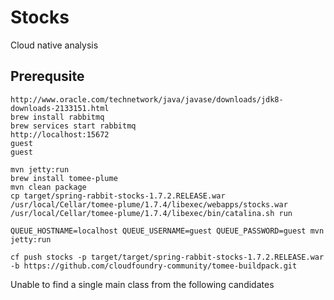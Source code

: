 # Stocks

Cloud native analysis

## Prerequsite
```
http://www.oracle.com/technetwork/java/javase/downloads/jdk8-downloads-2133151.html
brew install rabbitmq
brew services start rabbitmq
http://localhost:15672
guest
guest
```

```
mvn jetty:run
brew install tomee-plume
mvn clean package
cp target/spring-rabbit-stocks-1.7.2.RELEASE.war /usr/local/Cellar/tomee-plume/1.7.4/libexec/webapps/stocks.war
/usr/local/Cellar/tomee-plume/1.7.4/libexec/bin/catalina.sh run
```

```
QUEUE_HOSTNAME=localhost QUEUE_USERNAME=guest QUEUE_PASSWORD=guest mvn jetty:run
```

```
cf push stocks -p target/target/spring-rabbit-stocks-1.7.2.RELEASE.war -b https://github.com/cloudfoundry-community/tomee-buildpack.git
```

Unable to find a single main class from the following candidates